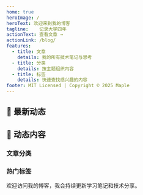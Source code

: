 ```yaml
---
home: true
heroImage: /
heroText: 欢迎来到我的博客
tagline: 	记录大学四年
actionText: 查看文章 →
actionLink: /blog/
features:
  - title: 文章
    details: 我的所有技术笔记与思考
  - title: 分类
    details: 按主题组织内容
  - title: 标签
    details: 快速查找感兴趣的内容
footer: MIT Licensed | Copyright © 2025 Maple
---
```


## 📌 最新动态

## 📌 动态内容

### 文章分类
<CategoryList />

### 热门标签
<TagCloud :max-size="20" :min-size="10"/>

欢迎访问我的博客，我会持续更新学习笔记和技术分享。
